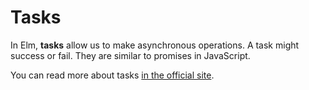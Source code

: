 # Tasks

In Elm, __tasks__ allow us to make asynchronous operations. A task might success or fail. They are similar to promises in JavaScript.





You can read more about tasks [in the official site](http://elm-lang.org/guide/reactivity).
